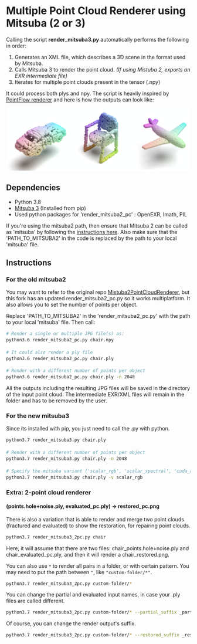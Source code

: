 # Multiple Point Cloud Renderer using Mitsuba (2 or 3)

Calling the script **render_mitsuba3.py** automatically performs the following in order:

  1. Generates an XML file, which describes a 3D scene in the format used by Mitsuba.
  2. Calls Mitsuba 3 to render the point cloud. _(If using Mistuba 2, exports an EXR intermediate file)_
  3. Iterates for multiple point clouds present in the tensor (.npy)
  
It could process both plys and npy. The script is heavily inspired by [PointFlow renderer](https://github.com/zekunhao1995/PointFlowRenderer) and here is how the outputs can look like:

![mitsuba rendering](resources/mitsuba_git.png)

## Dependencies
* Python 3.8
* [Mitsuba 3](http://www.mitsuba-renderer.org/)  (Installed from pip)
* Used python packages for 'render_mitsuba2_pc' : OpenEXR, Imath, PIL

If you're using the mitsuba2 path, then ensure that Mitsuba 2 can be called as 'mitsuba' by following the
[instructions here](https://mitsuba2.readthedocs.io/en/latest/src/getting_started/compiling.html#linux).
Also make sure that the 'PATH_TO_MITSUBA2' in the code is replaced by the path to your local 'mitsuba' file.

## Instructions

### For the old mitsuba2

You may want to refer to the original repo [Mistuba2PointCloudRenderer](https://github.com/tolgabirdal/Mitsuba2PointCloudRenderer), but
this fork has an updated render_mitsuba2_pc.py so it works multiplatform. It also allows you to set the number of points per object.

Replace 'PATH_TO_MITSUBA2' in the 'render_mitsuba2_pc.py' with the path to your local 'mitsuba' file. Then call:
```bash
# Render a single or multiple JPG file(s) as:
python3.6 render_mitsuba2_pc.py chair.npy

# It could also render a ply file
python3.6 render_mitsuba2_pc.py chair.ply

# Render with a different number of points per object
python3.6 render_mitsuba2_pc.py chair.ply -n 2048
```

All the outputs including the resulting JPG files will be saved in the directory of the input point cloud. The intermediate EXR/XML files will remain in the folder and has to be removed by the user.

### For the new mitsuba3
Since its installed with pip, you just need to call the .py with python.

```bash
python3.7 render_mitsuba3.py chair.ply

# Render with a different number of points per object
python3.7 render_mitsuba3.py chair.ply -n 2048

# Specify the mitsuba variant ('scalar_rgb', 'scalar_spectral', 'cuda_ad_rgb', 'llvm_ad_rgb'). Check --help to list the options.
python3.7 render_mitsuba3.py chair.ply -v scalar_rgb
```

### Extra: 2-point cloud renderer
#### (points.hole+noise.ply, evaluated_pc.ply) -> restored_pc.png

There is also a variation that is able to render and merge two point clouds (fractured and evaluated) to show the restoration, for repairing point clouds.
```bash
python3.7 render_mitsuba3_2pc.py chair
```
Here, it will assume that there are two files: chair_points.hole+noise.ply and chair_evaluated_pc.ply,
and then it will render a chair_restored.png.

You can also use `*` to render all pairs in a folder, or with certain pattern. You may need to put the path between `"`,
like `"custom-folder/*"`.
```bash
python3.7 render_mitsuba3_2pc.py custom-folder/*
```

You can change the partial and evaluated input names, in case your .ply files are called different.
```bash
python3.7 render_mitsuba3_2pc.py custom-folder/* --partial_suffix _partial_pc.ply --evaluated_suffix _evaluated_pc.ply
```
Of course, you can change the render output's suffix.
```bash
python3.7 render_mitsuba3_2pc.py custom-folder/* --restored_suffix _restored_pc.png
```